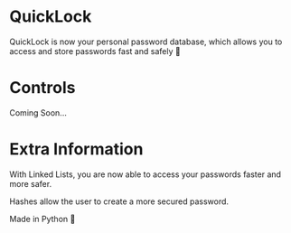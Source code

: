 # QuickLock
QuickLock is now your personal password database, which allows you to access and store passwords fast and safely 🔐


# Controls 

Coming Soon...


# Extra Information 

With Linked Lists, you are now able to access your passwords faster and more safer. 

Hashes allow the user to create a more secured password. 

Made in Python 🐍
